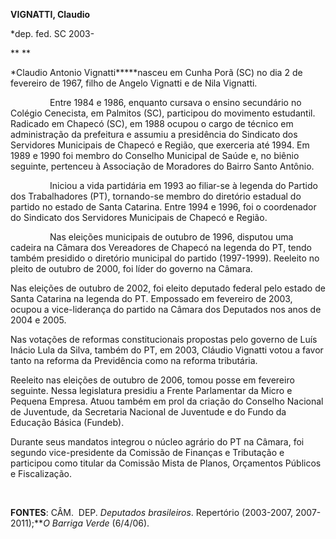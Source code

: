 **VIGNATTI, Claudio**

\*dep. fed. SC 2003-

** **

*Claudio Antonio Vignatti*****nasceu em Cunha Porã (SC) no dia 2 de
fevereiro de 1967, filho de Angelo Vignatti e de Nila Vignatti.

                Entre 1984 e 1986, enquanto cursava o ensino secundário
no Colégio Cenecista, em Palmitos (SC), participou do movimento
estudantil. Radicado em Chapecó (SC), em 1988 ocupou o cargo de técnico
em administração da prefeitura e assumiu a presidência do Sindicato dos
Servidores Municipais de Chapecó e Região, que exerceria até 1994. Em
1989 e 1990 foi membro do Conselho Municipal de Saúde e, no biênio
seguinte, pertenceu à Associação de Moradores do Bairro Santo Antônio.

                Iniciou a vida partidária em 1993 ao filiar-se à legenda
do Partido dos Trabalhadores (PT), tornando-se membro do diretório
estadual do partido no estado de Santa Catarina. Entre 1994 e 1996, foi
o coordenador do Sindicato dos Servidores Municipais de Chapecó e
Região.

                Nas eleições municipais de outubro de 1996, disputou uma
cadeira na Câmara dos Vereadores de Chapecó na legenda do PT, tendo
também presidido o diretório municipal do partido (1997-1999). Reeleito
no pleito de outubro de 2000, foi líder do governo na Câmara.

Nas eleições de outubro de 2002, foi eleito deputado federal pelo estado
de Santa Catarina na legenda do PT. Empossado em fevereiro de 2003,
ocupou a vice-liderança do partido na Câmara dos Deputados nos anos de
2004 e 2005.

Nas votações de reformas constitucionais propostas pelo governo de Luís
Inácio Lula da Silva, também do PT, em 2003, Cláudio Vignatti votou a
favor tanto na reforma da Previdência como na reforma tributária.

Reeleito nas eleições de outubro de 2006, tomou posse em fevereiro
seguinte. Nessa legislatura presidiu a Frente Parlamentar da Micro e
Pequena Empresa. Atuou também em prol da criação do Conselho Nacional de
Juventude, da Secretaria Nacional de Juventude e do Fundo da Educação
Básica (Fundeb). 

Durante seus mandatos integrou o núcleo agrário do PT na Câmara, foi
segundo vice-presidente da Comissão de Finanças e Tributação e
participou como titular da Comissão Mista de Planos, Orçamentos Públicos
e Fiscalização.

 

**FONTES**: CÂM.  DEP. *Deputados brasileiros*. Repertório (2003-2007,
2007-2011);***O Barriga Verde* (6/4/06).
